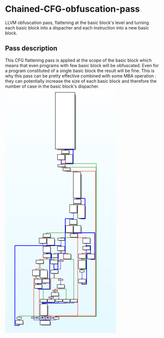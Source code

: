 # Chained-CFG-obfuscation-pass
LLVM obfuscation pass, flattening at the basic block's level and turning each basic block into a dispacher and each instruction into a new basic block.
## Pass description
This CFG flattening pass is applied at the scope of the basic block which means that even programs with few basic block will be obfuscated. Even for a program constituted of a single basic block the result will be fine. This is why this pass can be pretty effective combined with some MBA operation : they can potentially increase the size of each basic block and therefore the number of case in the basic block's dispacher.
![Non obfuscated binary](./screenshots/NonObf.PNG)
